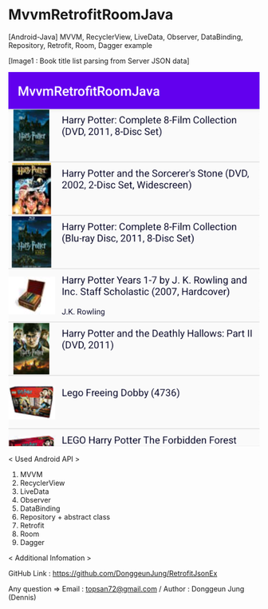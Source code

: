 # MvvmRetrofitRoomJava
[Android-Java] MVVM, RecyclerView, LiveData, Observer, DataBinding, Repository, Retrofit, Room, Dagger example


[Image1 : Book title list parsing from Server JSON data]

<div>
<img src="https://github.com/DonggeunJung/MvvmRetrofitRoomJava/blob/main/MvvmRetrofitRoomJava_ScreenShot_01.png?raw=true width="200px"></img>
</div>


< Used Android API >
1. MVVM
2. RecyclerView
3. LiveData
4. Observer
5. DataBinding
6. Repository + abstract class
7. Retrofit
8. Room
9. Dagger


< Additional Infomation >

GitHub Link : https://github.com/DonggeunJung/RetrofitJsonEx

Any question => Email : topsan72@gmail.com / Author : Donggeun Jung (Dennis)
